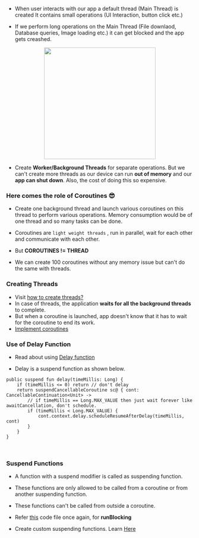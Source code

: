 - When user interacts with our app a default thread (Main Thread) is created It contains small operations (UI Interaction, button click etc.)

- If we perform long operations on the Main Thread (File downlaod, Database queries, Image loading etc.) it can get blocked and the app gets creashed.

<div align="center"> <img width="300" src="https://user-images.githubusercontent.com/94545831/224466403-20ec361f-8ffc-4809-8ee5-11ed230b41f3.png" /> </div>

- Create **Worker/Background Threads** for separate operations. But we can't create more threads as our device can run **out of memory** and our **app can shut down**.
Also, the cost of doing this so expensive.

### Here comes the role of Coroutines 😎

- Create one background thread and launch various coroutines on this thread to perform various operations. Memory consumption would be of one thread and so many tasks
can be done.

- Coroutines are `light weight threads` , run in parallel, wait for each other and communicate with each other.
- But **COROUTINES != THREAD**
- We can create 100 coroutines without any memory issue but can't do the same with threads.


### Creating Threads

- Visit [how to create threads?](/Coroutines-Kotlin/Chapter%201/1.kt)
- In case of threads, the application **waits for all the background threads** to complete.
- But when a coroutine is launched, app doesn't know that it has to wait for the coroutine to end its work.
- [Implement coroutines](/Coroutines-Kotlin/Chapter%201/2.kt)

### Use of Delay Function

- Read about using [Delay function](/Coroutines-Kotlin/Chapter%201/3.kt)

- Delay is a suspend function as shown below.

```
public suspend fun delay(timeMillis: Long) {
    if (timeMillis <= 0) return // don't delay
    return suspendCancellableCoroutine sc@ { cont: CancellableContinuation<Unit> ->
        // if timeMillis == Long.MAX_VALUE then just wait forever like awaitCancellation, don't schedule.
        if (timeMillis < Long.MAX_VALUE) {
            cont.context.delay.scheduleResumeAfterDelay(timeMillis, cont)
        }
    }
}

```
<br>

### Suspend Functions

- A function with a suspend modifier is called as suspending function.

- These functions are only allowed to be called from a coroutine or from another suspending function.

- These functions can't be called from outside a coroutine.

- Refer [this](/Coroutines-Kotlin/Chapter%201/3.kt) code file once again, for **runBlocking**

- Create custom suspending functions. Learn [Here](/Coroutines-Kotlin/Chapter%201/4.kt)